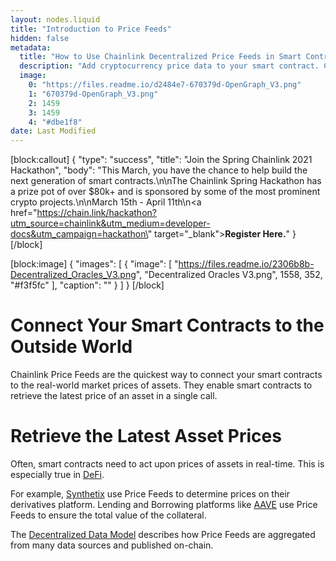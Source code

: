 ```yaml
---
layout: nodes.liquid
title: "Introduction to Price Feeds"
hidden: false
metadata: 
  title: "How to Use Chainlink Decentralized Price Feeds in Smart Contracts"
  description: "Add cryptocurrency price data to your smart contract. Chainlink price feeds include BTC/USD, BTC/ETH, ETH/USD and more!"
  image: 
    0: "https://files.readme.io/d2484e7-670379d-OpenGraph_V3.png"
    1: "670379d-OpenGraph_V3.png"
    2: 1459
    3: 1459
    4: "#dbe1f8"
date: Last Modified
---
```

[block:callout]
{
  "type": "success",
  "title": "Join the Spring Chainlink 2021 Hackathon",
  "body": "This March, you have the chance to help build the next generation of smart contracts.\n\nThe Chainlink Spring Hackathon has a prize pot of over $80k+ and is sponsored by some of the most prominent crypto projects.\n\nMarch 15th - April 11th\n<a href=\"https://chain.link/hackathon?utm_source=chainlink&utm_medium=developer-docs&utm_campaign=hackathon\" target=\"_blank\"><b>Register Here.</b></a>"
}
[/block]

[block:image]
{
  "images": [
    {
      "image": [
        "https://files.readme.io/2306b8b-Decentralized_Oracles_V3.png",
        "Decentralized Oracles V3.png",
        1558,
        352,
        "#f3f5fc"
      ],
      "caption": ""
    }
  ]
}
[/block]
# Connect Your Smart Contracts to the Outside World

Chainlink Price Feeds are the quickest way to connect your smart contracts to the real-world market prices of assets. They enable smart contracts to retrieve the latest price of an asset in a single call.

# Retrieve the Latest Asset Prices

Often, smart contracts need to act upon prices of assets in real-time. This is especially true in <a href="https://defi.chain.link/" target="_blank">DeFi</a>.

For example, <a href="https://www.synthetix.io/" target="_blank">Synthetix</a> use Price Feeds to determine prices on their derivatives platform. Lending and Borrowing platforms like <a href="https://aave.com/" target="_blank">AAVE</a> use Price Feeds to ensure the total value of the collateral.

The [Decentralized Data Model](../architecture-decentralized-model) describes how Price Feeds are aggregated from many data sources and published on-chain.